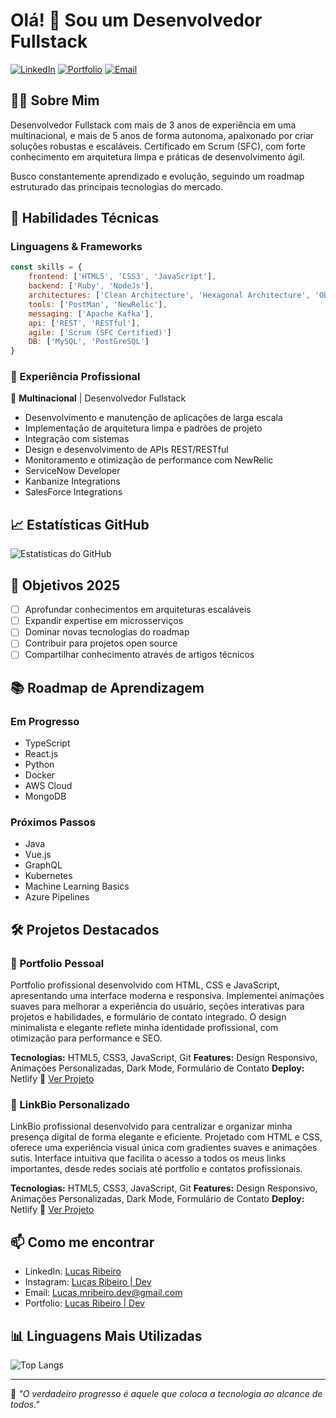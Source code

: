 # Olá! 👋 Sou um Desenvolvedor Fullstack

[![LinkedIn](https://img.shields.io/badge/LinkedIn-0077B5?style=for-the-badge&logo=linkedin&logoColor=white)](https://www.linkedin.com/in/lucas-ribeiro-7218a0153/)
[![Portfolio](https://img.shields.io/badge/Portfolio-FF5722?style=for-the-badge&logo=google-chrome&logoColor=white)](https://lucasribeirodev.netlify.app/)
[![Email](https://img.shields.io/badge/Email-D14836?style=for-the-badge&logo=gmail&logoColor=white)](mailto:lucas.mribeiro.dev@gmail.com)

## 👨‍💻 Sobre Mim

Desenvolvedor Fullstack com mais de 3 anos de experiência em uma multinacional, e mais de 5 anos de forma autonoma, apaixonado por criar soluções robustas e escaláveis. Certificado em Scrum (SFC), com forte conhecimento em arquitetura limpa e práticas de desenvolvimento ágil.

Busco constantemente aprendizado e evolução, seguindo um roadmap estruturado das principais tecnologias do mercado.

## 🚀 Habilidades Técnicas

### Linguagens & Frameworks
```javascript
const skills = {
    frontend: ['HTML5', 'CSS3', 'JavaScript'],
    backend: ['Ruby', 'NodeJs'],
    architectures: ['Clean Architecture', 'Hexagonal Architecture', 'Object-Oriented Programming'],
    tools: ['PostMan', 'NewRelic'],
    messaging: ['Apache Kafka'],
    api: ['REST', 'RESTful'],
    agile: ['Scrum (SFC Certified)']
    DB: ['MySQL', 'PostGreSQL']
}
```

### 💼 Experiência Profissional

🏢 **Multinacional** | Desenvolvedor Fullstack
- Desenvolvimento e manutenção de aplicações de larga escala
- Implementação de arquitetura limpa e padrões de projeto
- Integração com sistemas
- Design e desenvolvimento de APIs REST/RESTful
- Monitoramento e otimização de performance com NewRelic
- ServiceNow Developer
- Kanbanize Integrations
- SalesForce Integrations

## 📈 Estatísticas GitHub

![Estatísticas do GitHub](https://github-readme-stats.vercel.app/api?username=LucasRibeiro73&show_icons=true&theme=dracula)

## 🎯 Objetivos 2025

- [ ] Aprofundar conhecimentos em arquiteturas escaláveis
- [ ] Expandir expertise em microsserviços
- [ ] Dominar novas tecnologias do roadmap
- [ ] Contribuir para projetos open source
- [ ] Compartilhar conhecimento através de artigos técnicos

## 📚 Roadmap de Aprendizagem

### Em Progresso
- TypeScript
- React.js
- Python
- Docker
- AWS Cloud
- MongoDB

### Próximos Passos
- Java
- Vue.js
- GraphQL
- Kubernetes
- Machine Learning Basics
- Azure Pipelines

## 🛠️ Projetos Destacados

### 🚀 Portfolio Pessoal
Portfolio profissional desenvolvido com HTML, CSS e JavaScript, apresentando uma interface moderna e responsiva. Implementei animações suaves para melhorar a experiência do usuário, seções interativas para projetos e habilidades, e formulário de contato integrado. O design minimalista e elegante reflete minha identidade profissional, com otimização para performance e SEO.

**Tecnologias:** HTML5, CSS3, JavaScript, Git
**Features:** Design Responsivo, Animações Personalizadas, Dark Mode, Formulário de Contato
**Deploy:** Netlify
🔗 [Ver Projeto](https://lucasribeirodev.netlify.app/)

### 🌟 LinkBio Personalizado
LinkBio profissional desenvolvido para centralizar e organizar minha presença digital de forma elegante e eficiente. Projetado com HTML e CSS, oferece uma experiência visual única com gradientes suaves e animações sutis. Interface intuitiva que facilita o acesso a todos os meus links importantes, desde redes sociais até portfolio e contatos profissionais.

**Tecnologias:** HTML5, CSS3, JavaScript, Git
**Features:** Design Responsivo, Animações Personalizadas, Dark Mode, Formulário de Contato
**Deploy:** Netlify
🔗 [Ver Projeto](https://linkbiolucasribeirodev.netlify.app/)

## 📫 Como me encontrar

- LinkedIn: [Lucas Ribeiro](https://www.linkedin.com/in/lucas-ribeiro-7218a0153/)
- Instagram: [Lucas Ribeiro | Dev ](https://www.instagram.com/dev.lucasribeiro/)
- Email: Lucas.mribeiro.dev@gmail.com
- Portfolio: [Lucas Ribeiro | Dev](https://lucasribeirodev.netlify.app/)

## 📊 Linguagens Mais Utilizadas

![Top Langs](https://github-readme-stats.vercel.app/api/top-langs/?username=LucasRibeiro73&layout=compact&theme=dracula)

---

💬 *"O verdadeiro progresso é aquele que coloca a tecnologia ao alcance de todos."*
